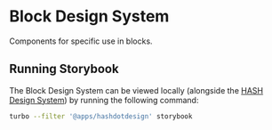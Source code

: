# Block Design System

Components for specific use in blocks.

## Running Storybook

The Block Design System can be viewed locally (alongside the [HASH Design System](../design-system)) by running the following command:

```bash
turbo --filter '@apps/hashdotdesign' storybook
```
